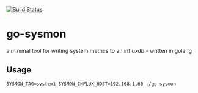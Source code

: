 [![Build Status](https://travis-ci.org/weber-software/go-sysmon.svg?branch=master)](https://travis-ci.org/weber-software/go-sysmon)

# go-sysmon
a minimal tool for writing system metrics to an influxdb - written in golang

## Usage

`SYSMON_TAG=system1 SYSMON_INFLUX_HOST=192.168.1.60 ./go-sysmon`
